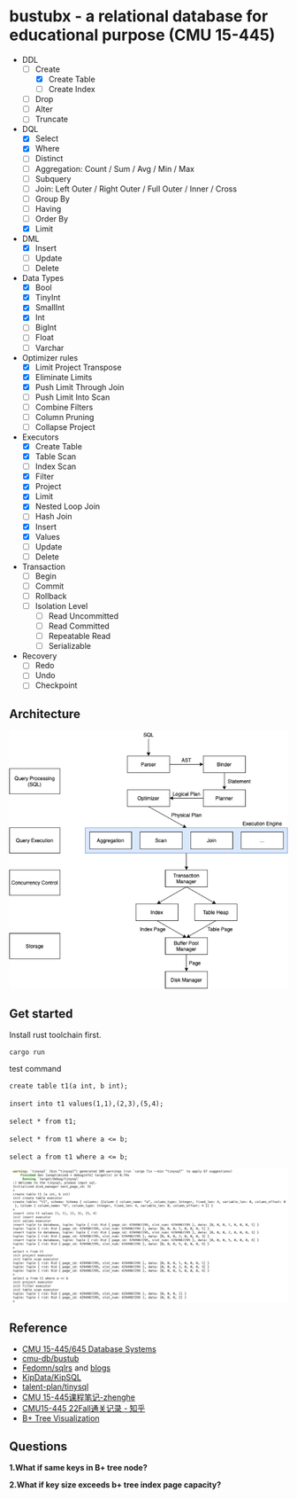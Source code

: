 # bustubx - a relational database for educational purpose (CMU 15-445)
- DDL
  - [ ] Create
    - [x] Create Table
    - [ ] Create Index
  - [ ] Drop
  - [ ] Alter
  - [ ] Truncate
- DQL
  - [x] Select
  - [x] Where
  - [ ] Distinct
  - [ ] Aggregation: Count / Sum / Avg / Min / Max
  - [ ] Subquery
  - [ ] Join: Left Outer / Right Outer / Full Outer / Inner / Cross
  - [ ] Group By
  - [ ] Having
  - [ ] Order By
  - [x] Limit
- DML
  - [x] Insert
  - [ ] Update
  - [ ] Delete
- Data Types
  - [x] Bool
  - [x] TinyInt
  - [x] SmallInt
  - [x] Int
  - [ ] BigInt
  - [ ] Float
  - [ ] Varchar
- Optimizer rules
  - [x] Limit Project Transpose
  - [x] Eliminate Limits
  - [x] Push Limit Through Join
  - [ ] Push Limit Into Scan
  - [ ] Combine Filters
  - [ ] Column Pruning
  - [ ] Collapse Project
- Executors
  - [x] Create Table
  - [x] Table Scan
  - [ ] Index Scan
  - [x] Filter
  - [x] Project
  - [x] Limit
  - [x] Nested Loop Join
  - [ ] Hash Join
  - [x] Insert
  - [x] Values
  - [ ] Update
  - [ ] Delete
- Transaction
  - [ ] Begin
  - [ ] Commit
  - [ ] Rollback
  - [ ] Isolation Level
    - [ ] Read Uncommitted
    - [ ] Read Committed
    - [ ] Repeatable Read
    - [ ] Serializable
- Recovery
  - [ ] Redo
  - [ ] Undo
  - [ ] Checkpoint

## Architecture
![architecture](./docs/bustubx-architecture.png)


## Get started
Install rust toolchain first.
```
cargo run
```
test command
```mysql
create table t1(a int, b int);

insert into t1 values(1,1),(2,3),(5,4);

select * from t1;

select * from t1 where a <= b;

select a from t1 where a <= b;
```

![demo](./docs/bustubx-demo.png)

## Reference
- [CMU 15-445/645 Database Systems](https://15445.courses.cs.cmu.edu/fall2022/)
- [cmu-db/bustub](https://github.com/cmu-db/bustub)
- [Fedomn/sqlrs](https://github.com/Fedomn/sqlrs) and [blogs](https://frankma.me/categories/sqlrs/)
- [KipData/KipSQL](https://github.com/KipData/KipSQL)
- [talent-plan/tinysql](https://github.com/talent-plan/tinysql)
- [CMU 15-445课程笔记-zhenghe](https://zhenghe.gitbook.io/open-courses/cmu-15-445-645-database-systems/relational-data-model)
- [CMU15-445 22Fall通关记录 - 知乎](https://www.zhihu.com/column/c_1605901992903004160)
- [B+ Tree Visualization](https://www.cs.usfca.edu/~galles/visualization/BPlusTree.html)

## Questions
**1.What if same keys in B+ tree node?**

**2.What if key size exceeds b+ tree index page capacity?**